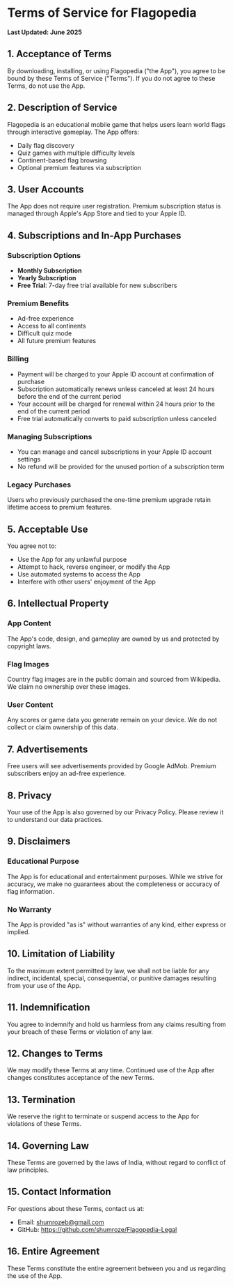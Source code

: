 # Terms of Service for Flagopedia

**Last Updated: June 2025**

## 1. Acceptance of Terms

By downloading, installing, or using Flagopedia ("the App"), you agree to be bound by these Terms of Service ("Terms"). If you do not agree to these Terms, do not use the App.

## 2. Description of Service

Flagopedia is an educational mobile game that helps users learn world flags through interactive gameplay. The App offers:
- Daily flag discovery
- Quiz games with multiple difficulty levels
- Continent-based flag browsing
- Optional premium features via subscription

## 3. User Accounts

The App does not require user registration. Premium subscription status is managed through Apple's App Store and tied to your Apple ID.

## 4. Subscriptions and In-App Purchases

### Subscription Options
- **Monthly Subscription**
- **Yearly Subscription**
- **Free Trial**: 7-day free trial available for new subscribers

### Premium Benefits
- Ad-free experience
- Access to all continents
- Difficult quiz mode
- All future premium features

### Billing
- Payment will be charged to your Apple ID account at confirmation of purchase
- Subscription automatically renews unless canceled at least 24 hours before the end of the current period
- Your account will be charged for renewal within 24 hours prior to the end of the current period
- Free trial automatically converts to paid subscription unless canceled

### Managing Subscriptions
- You can manage and cancel subscriptions in your Apple ID account settings
- No refund will be provided for the unused portion of a subscription term

### Legacy Purchases
Users who previously purchased the one-time premium upgrade retain lifetime access to premium features.

## 5. Acceptable Use

You agree not to:
- Use the App for any unlawful purpose
- Attempt to hack, reverse engineer, or modify the App
- Use automated systems to access the App
- Interfere with other users' enjoyment of the App

## 6. Intellectual Property

### App Content
The App's code, design, and gameplay are owned by us and protected by copyright laws.

### Flag Images
Country flag images are in the public domain and sourced from Wikipedia. We claim no ownership over these images.

### User Content
Any scores or game data you generate remain on your device. We do not collect or claim ownership of this data.

## 7. Advertisements

Free users will see advertisements provided by Google AdMob. Premium subscribers enjoy an ad-free experience.

## 8. Privacy

Your use of the App is also governed by our Privacy Policy. Please review it to understand our data practices.

## 9. Disclaimers

### Educational Purpose
The App is for educational and entertainment purposes. While we strive for accuracy, we make no guarantees about the completeness or accuracy of flag information.

### No Warranty
The App is provided "as is" without warranties of any kind, either express or implied.

## 10. Limitation of Liability

To the maximum extent permitted by law, we shall not be liable for any indirect, incidental, special, consequential, or punitive damages resulting from your use of the App.

## 11. Indemnification

You agree to indemnify and hold us harmless from any claims resulting from your breach of these Terms or violation of any law.

## 12. Changes to Terms

We may modify these Terms at any time. Continued use of the App after changes constitutes acceptance of the new Terms.

## 13. Termination

We reserve the right to terminate or suspend access to the App for violations of these Terms.

## 14. Governing Law

These Terms are governed by the laws of India, without regard to conflict of law principles.

## 15. Contact Information

For questions about these Terms, contact us at:
- Email: shumrozeb@gmail.com
- GitHub: https://github.com/shumroze/Flagopedia-Legal

## 16. Entire Agreement

These Terms constitute the entire agreement between you and us regarding the use of the App. 

